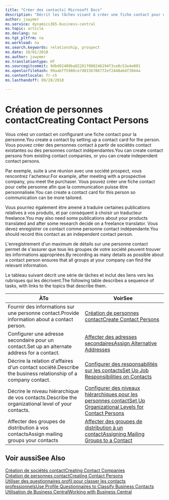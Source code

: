 ```yaml
---
title: "Créer des contacts| Microsoft Docs"
description: "Décrit les tâches visant à créer une fiche contact pour une personne, par exemple, un prospect ou un fournisseur, afin de définir les relations et personnaliser la communication."
author: jswymer
ms.service: dynamics365-business-central
ms.topic: article
ms.devlang: na
ms.tgt_pltfrm: na
ms.workload: na
ms.search.keywords: relationship, prospect
ms.date: 10/01/2018
ms.author: jswymer
ms.translationtype: HT
ms.sourcegitcommit: 9dbd92409ba02281f008246194f3ce0c53e4e001
ms.openlocfilehash: 99aabff5980ce7d0156786772ef2448a64f3044a
ms.contentlocale: fr-ch
ms.lasthandoff: 09/28/2018

---
```

# <a name="creating-contact-persons"></a><span data-ttu-id="1ac3b-103">Création de personnes contact</span><span class="sxs-lookup"><span data-stu-id="1ac3b-103">Creating Contact Persons</span></span>
<span data-ttu-id="1ac3b-104">Vous créez un contact en configurant une fiche contact pour la personne.</span><span class="sxs-lookup"><span data-stu-id="1ac3b-104">You create a contact by setting up a contact card for the person.</span></span> <span data-ttu-id="1ac3b-105">Vous pouvez créer des personnes contact à partir de sociétés contact existantes ou des personnes contact indépendantes.</span><span class="sxs-lookup"><span data-stu-id="1ac3b-105">You can create contact persons from existing contact companies, or you can create independent contact persons.</span></span>

<span data-ttu-id="1ac3b-106">Par exemple, suite à une réunion avec une société prospect, vous rencontrez l'acheteur.</span><span class="sxs-lookup"><span data-stu-id="1ac3b-106">For example, after meeting with a prospective company, you meet the purchaser.</span></span> <span data-ttu-id="1ac3b-107">Vous pouvez créer une fiche contact pour cette personne afin que la communication puisse être personnalisée.</span><span class="sxs-lookup"><span data-stu-id="1ac3b-107">You can create a contact card for this person so communication can be more tailored.</span></span>

<span data-ttu-id="1ac3b-108">Vous pourriez également être amené à traduire certaines publications relatives à vos produits, et par conséquent à choisir un traducteur freelance.</span><span class="sxs-lookup"><span data-stu-id="1ac3b-108">You may also need some publications about your products translated and after some research decide on a freelance translator.</span></span> <span data-ttu-id="1ac3b-109">Vous devez enregistrer ce contact comme personne contact indépendante.</span><span class="sxs-lookup"><span data-stu-id="1ac3b-109">You should record this contact as an independent contact person.</span></span>

<span data-ttu-id="1ac3b-110">L'enregistrement d'un maximum de détails sur une personne contact permet de s'assurer que tous les groupes de votre société peuvent trouver les informations appropriées.</span><span class="sxs-lookup"><span data-stu-id="1ac3b-110">By recording as many details as possible about a contact person ensures that all groups at your company can find the relevant information.</span></span>

<span data-ttu-id="1ac3b-111">Le tableau suivant décrit une série de tâches et inclut des liens vers les rubriques qui les décrivent.</span><span class="sxs-lookup"><span data-stu-id="1ac3b-111">The following table describes a sequence of tasks, with links to the topics that describe them.</span></span>

| <span data-ttu-id="1ac3b-112">À</span><span class="sxs-lookup"><span data-stu-id="1ac3b-112">To</span></span> | <span data-ttu-id="1ac3b-113">Voir</span><span class="sxs-lookup"><span data-stu-id="1ac3b-113">See</span></span> |
| --- | --- |
| <span data-ttu-id="1ac3b-114">Fournir des informations sur une personne contact.</span><span class="sxs-lookup"><span data-stu-id="1ac3b-114">Provide information about a contact person.</span></span> |[<span data-ttu-id="1ac3b-115">Création de personnes contact</span><span class="sxs-lookup"><span data-stu-id="1ac3b-115">Create Contact Persons</span></span>](marketing-how-create-contact-persons.md) |
| <span data-ttu-id="1ac3b-116">Configurer une adresse secondaire pour un contact.</span><span class="sxs-lookup"><span data-stu-id="1ac3b-116">Set up an alternate address for a contact.</span></span> |[<span data-ttu-id="1ac3b-117">Affecter des adresses secondaires</span><span class="sxs-lookup"><span data-stu-id="1ac3b-117">Assign Alternative Addresses</span></span>](marketing-how-assign-alternate-address.md) |
| <span data-ttu-id="1ac3b-118">Décrire la relation d'affaires d'un contact société.</span><span class="sxs-lookup"><span data-stu-id="1ac3b-118">Describe the business relationship of a company contact.</span></span> |[<span data-ttu-id="1ac3b-119">Configurer des responsabilités sur les contacts</span><span class="sxs-lookup"><span data-stu-id="1ac3b-119">Set Up Job Responsibilities on Contacts</span></span>](marketing-job-responsibilities.md) |
| <span data-ttu-id="1ac3b-120">Décrire le niveau hiérarchique de vos contacts.</span><span class="sxs-lookup"><span data-stu-id="1ac3b-120">Describe the organizational level of your contacts.</span></span> |[<span data-ttu-id="1ac3b-121">Configurer des niveaux hiérarchiques pour les personnes contact</span><span class="sxs-lookup"><span data-stu-id="1ac3b-121">Set Up Organizational Levels for Contact Persons</span></span>](marketing-organizational-levels.md) |
| <span data-ttu-id="1ac3b-122">Affecter des groupes de distribution à vos contacts</span><span class="sxs-lookup"><span data-stu-id="1ac3b-122">Assign mailing groups your contacts</span></span> |[<span data-ttu-id="1ac3b-123">Affecter des groupes de distribution à un contact</span><span class="sxs-lookup"><span data-stu-id="1ac3b-123">Assigning Mailing Groups to a Contact</span></span>](marketing-mailing-groups.md) |

## <a name="see-also"></a><span data-ttu-id="1ac3b-124">Voir aussi</span><span class="sxs-lookup"><span data-stu-id="1ac3b-124">See Also</span></span>
[<span data-ttu-id="1ac3b-125">Création de sociétés contact</span><span class="sxs-lookup"><span data-stu-id="1ac3b-125">Creating Contact Companies</span></span>](marketing-create-contact-companies.md)  
[<span data-ttu-id="1ac3b-126">Création de personnes contact</span><span class="sxs-lookup"><span data-stu-id="1ac3b-126">Creating Contact Persons</span></span>](marketing-create-contact-persons.md)  
[<span data-ttu-id="1ac3b-127">Utiliser des questionnaires profil pour classer les contacts professionnels</span><span class="sxs-lookup"><span data-stu-id="1ac3b-127">Use Profile Questionnaires to Classify Business Contacts</span></span>](marketing-create-contact-profile-questionnaire.md)  
[<span data-ttu-id="1ac3b-128">Utilisation de Business Central</span><span class="sxs-lookup"><span data-stu-id="1ac3b-128">Working with Business Central</span></span>](ui-work-product.md)

